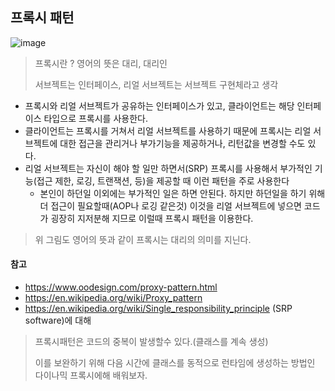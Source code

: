 
## 프록시 패턴

![image](https://user-images.githubusercontent.com/49984996/97439875-15eccb80-196a-11eb-9818-7df9f2faefd9.png)

> 프록시란 ? 영어의 뜻은 대리, 대리인
>
> 서브젝트는 인터페이스, 리얼 서브젝트는 서브젝트 구현체라고 생각

+ 프록시와 리얼 서브젝트가 공유하는 인터페이스가 있고, 클라이언트는 해당 인터페이스 타입으로 프록시를 사용한다.
+ 클라이언트는 프록시를 거쳐서 리얼 서브젝트를 사용하기 때문에 프록시는 리얼 서브젝트에 대한 접근을 관리거나 부가기능을 제공하거나, 리턴값을 변경할 수도 있다.
+ 리얼 서브젝트는 자신이 해야 할 일만 하면서(SRP) 프록시를 사용해서 부가적인 기능(접근 제한, 로깅, 트랜잭션, 등)을 제공할 때 이런 패턴을 주로 사용한다
  - 본인이 하던일 이외에는 부가적인 일은 하면 안된다. 하지만 하던일을 하기 위해 더 접근이 필요할때(AOP나 로깅 같은것) 이것을 리얼 서브젝트에 넣으면 코드가 굉장히 지저분해 지므로 이럴때
  프록시 패턴을 이용한다.
> 위 그림도 영어의 뜻과 같이 프록시는 대리의 의미를 지닌다.

#### 참고
+ https://www.oodesign.com/proxy-pattern.html
+ https://en.wikipedia.org/wiki/Proxy_pattern
+ https://en.wikipedia.org/wiki/Single_responsibility_principle (SRP software)에 대해

> 프록시패턴은 코드의 중복이 발생할수 있다.(클래스를 계속 생성)
>
> 이를 보완하기 위해 다음 시간에 클래스를 동적으로 런타임에 생성하는 방법인 다이나믹 프록시에해 배워보자. 
